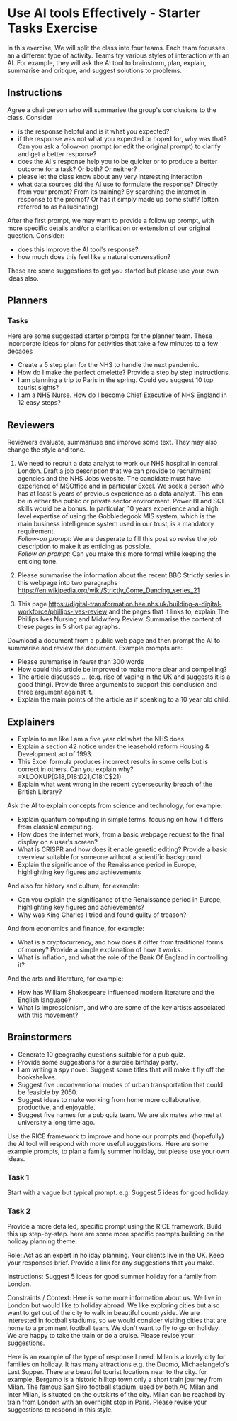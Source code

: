 # Use AI tools Effectively - Starter Tasks Exercise 

In this exercise, We will split the class into four teams.  Each team focusses an a different type of activity. Teams try various styles of interaction with an AI.  For example, they will ask the AI tool to brainstorm, plan, explain, summarise and critique, and suggest solutions to problems. 

## Instructions
Agree a chairperson who will summarise the group's conclusions to the class.  Consider
* is the response helpful and is it what you expected?
* if the response was not what you expected or hoped for, why was that?  Can you ask a follow-on prompt (or edit the original prompt) to clarify and get a better response?
* does the AI's response help you to be quicker or to produce a better outcome for a task?  Or both?  Or neither?
* please let the class know about any very interesting interaction
* what data sources did the AI use to formulate the response? Directly from your prompt? From its training? By searching the internet in response to the prompt? Or has it simply made up some stuff? (often referred to as hallucinating)

After the first prompt, we may want to provide a follow up prompt, with more specific details and/or a clarification or extension of our original question.  Consider:
* does this improve the AI tool's response?
* how much does this feel like a natural conversation?

These are some suggestions to get you started but please use your own ideas also.

## Planners

### Tasks
Here are some suggested starter prompts for the planner team. These incorporate ideas for plans for activities that take a few minutes to a few decades
* Create a 5 step plan for the NHS to handle the next pandemic.
* How do I make the perfect omelette?  Provide a step by step instructions.
* I am planning a trip to Paris in the spring.  Could you suggest 10 top tourist sights?
* I am a NHS Nurse.  How do I become Chief Executive of NHS England in 12 easy steps?


## Reviewers
Reviewers evaluate, summariuse and improve some text.  They may also change the style and tone.

1. We need to recruit a data analyst to work our NHS hospital in central London.  Draft a job description that we can provide to recruitment agencies and the NHS Jobs website. The candidate must have experience of MSOffice and in particular Excel.  We seek a person who has at least 5 years of previous experience as a data analyst.  This can be in either the public or private sector environment.  Power BI and SQL skills would be a bonus. In particular, 10 years experience and a high level expertise of using the Gobbledegook MIS system, which is the main business intelligence system used in our trust, is a mandatory requirement.   
_Follow-on prompt:_ We are desperate to fill this post so revise the job description to make it as enticing as possible.  
_Follow on prompt:_ Can you make this more formal while keeping the enticing tone.

1. Please summarise the information about the recent BBC Strictly series in this webpage into two paragraphs https://en.wikipedia.org/wiki/Strictly_Come_Dancing_series_21
1. This page https://digital-transformation.hee.nhs.uk/building-a-digital-workforce/phillips-ives-review and the pages that it links to, explain The Phillips Ives Nursing and Midwifery Review. Summarise the content of these pages in 5 short paragraphs.

Download a document from a public web page and then prompt the AI to summarise and review the document.  Example prompts are:
* Please summarise in fewer than 300 words
* How could this article be improved to make more clear and compelling?
* The article discusses ... (e.g. rise of vaping in the UK and suggests it is a good thing).  Provide three arguments to support this conclusion and three argument against it.
* Explain the main points of the article as if speaking to a 10 year old child.


## Explainers
* Explain to me like I am a five year old what the NHS does.
* Explain a section 42 notice under the leasehold reform Housing & Development act of 1993.
* This Excel formula produces incorrect results in some cells but is correct in others.  Can you explain why?  
=XLOOKUP(G18,$D$18:$D$21,$C18:$C$21)  
* Explain what went wrong in the recent cybersecurity breach of the British Library?

Ask the AI to explain concepts from science and technology, for example:
* Explain quantum computing in simple terms, focusing on how it differs from classical computing.
* How does the internet work, from a basic webpage request to the final display on a user's screen?
* What is CRISPR and how does it enable genetic editing? Provide a basic overview suitable for someone without a scientific background.
* Explain the significance of the Renaissance period in Europe, highlighting key figures and achievements

 And also for history and culture, for example:
 * Can you explain the significance of the Renaissance period in Europe, highlighting key figures and achievements?
 * Why was King Charles I tried and found guilty of treason?

And from economics and finance, for example:
* What is a cryptocurrency, and how does it differ from traditional forms of money? Provide a simple explanation of how it works.
* What is inflation, and what the role of the Bank Of England in controlling it?

And the arts and literature, for example:
* How has William Shakespeare influenced modern literature and the English language?
* What is Impressionism, and who are some of the key artists associated with this movement?

## Brainstormers
* Generate 10 geography questions suitable for a pub quiz.
* Provide some suggestions for a surpise birthday party.  
* I am writing a spy novel. Suggest some titles that will make it fly off the bookshelves. 
* Suggest five unconventional modes of urban transportation that could be feasible by 2050.
* Suggest ideas to make working from home more collaborative, productive, and enjoyable.
* Suggest five names for a pub quiz team.  We are six mates who met at university a long time ago.

Use the RICE framework to improve and hone our prompts and (hopefully) the AI tool will respond with more useful suggestions.  Here are some example prompts, to plan a family summer holiday, but please use your own ideas. 

### Task 1 
Start with a vague but typical prompt. e.g. Suggest 5 ideas for good holiday.

### Task  2
Provide a more detailed, specific prompt using the RICE framework. Build this up step-by-step.  here are some more specific prompts building on the holiday planning theme.

Role: Act as an expert in holiday planning.  Your clients live in the UK.  Keep your responses brief. Provide a link for any suggestions that you make.

Instructions: Suggest 5 ideas for good summer holiday for a family from London.

Constraints / Context:  Here is some more information about us. We live in London but would like to holiday abroad. We like exploring cities but also want to get out of the city to walk in beautiful countryside. We are interested in football stadiums, so we would consider visiting cities that are home to a prominent football team. We don't want to fly to go on holiday.  We are happy to take the train or do a cruise.   Please revise your suggestions.

Here is an example of the type of response I need. Milan is a lovely city for families on holiday.  It has many attractions e.g. the Duomo, Michaelangelo's Last Supper.  There are beautiful tourist locations near to the city. for example, Bergamo is a historic hilltop town only a short train journey from Milan.  The famous San Siro football stadium, used by both AC Milan and Inter Milan, is situated on the outskirts of the city.  Milan can be reached by train from London with an overnight stop in Paris.   Please revise your suggestions to respond in this style.




